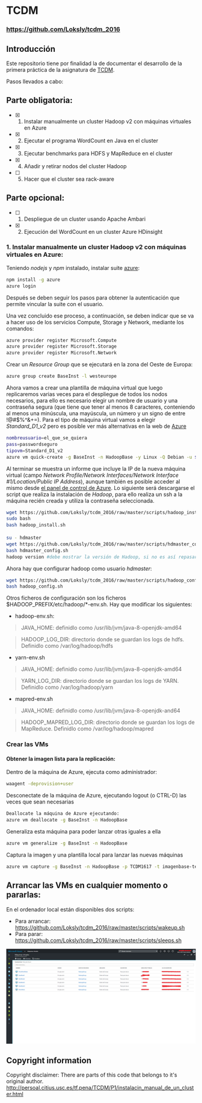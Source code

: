# TCDM
### https://github.com/Loksly/tcdm_2016


## Introducción

Este repositorio tiene por finalidad la de documentar el desarrollo de la primera práctica de la asignatura de [TCDM](http://persoal.citius.usc.es/tf.pena/TCDM/P1/).

Pasos llevados a cabo:


## Parte obligatoria:

- [x] 1. Instalar manualmente un cluster Hadoop v2 con máquinas virtuales en Azure
- [x] 2. Ejecutar el programa WordCount en Java en el cluster
- [x] 3. Ejecutar benchmarks para HDFS y MapReduce en el cluster
- [x] 4. Añadir y retirar nodos del cluster Hadoop
- [ ] 5. Hacer que el cluster sea rack-aware


## Parte opcional:

- [ ] 1. Despliegue de un cluster usando Apache Ambari
- [x] 2. Ejecución del WordCount en un cluster Azure HDinsight



### 1. Instalar manualmente un cluster Hadoop v2 con máquinas virtuales en Azure:

Teniendo *nodejs* y *npm* instalado, instalar suite [azure](https://www.npmjs.com/package/azure):

```bash
npm install -g azure
azure login
```

Después se deben seguir los pasos para obtener la autenticación que permite vincular la suite con el usuario.

Una vez concluido ese proceso, a continuación, se deben indicar que se va a hacer uso de los servicios Compute, Storage y Network, mediante los comandos:


```bash
azure provider register Microsoft.Compute
azure provider register Microsoft.Storage
azure provider register Microsoft.Network
```

Crear un _Resource Group_ que se ejecutará en la zona del Oeste de Europa:


```bash
azure group create BaseInst -l westeurope
```

Ahora vamos a crear una plantilla de máquina virtual que luego replicaremos varias veces para el despliegue de todos los nodos necesarios, para ello es necesario
elegir un nombre de usuario y una contraseña segura (que tiene que tener al menos 8 caracteres, conteniendo al menos una minúscula, una mayúscula, un número y un signo de entre  !@#$%^&+=).
Para el tipo de máquina virtual vamos a elegir _Standard_D1_v2_ pero es posible ver más alternativas en la web de [Azure](https://azure.microsoft.com/es-es/documentation/articles/virtual-machines-windows-sizes/)

```bash
nombreusuario=el_que_se_quiera
pass=passwordseguro
tipovm=Standard_D1_v2
azure vm quick-create -g BaseInst -n HadoopBase -y Linux -Q Debian -u $nombreusuario -p $pass  -z Standard_D1_v2 -l westeurope
```

Al terminar se muestra un informe que incluye la IP de la nueva máquina virtual (campo _Network Profile/Network Interfaces/Network Interface #1/Location/Public IP Address_),
aunque también es posible acceder al mismo desde [el panel de control de Azure](https://portal.azure.com).
Lo siguiente será descargarse el script que realiza la instalación de *Hadoop*, para ello realiza un ssh a la máquina recién creada y utiliza la contraseña seleccionada.

```bash
wget https://github.com/Loksly/tcdm_2016/raw/master/scripts/hadoop_install.sh
sudo bash
bash hadoop_install.sh

su - hdmaster
wget https://github.com/Loksly/tcdm_2016/raw/master/scripts/hdmaster_config.sh
bash hdmaster_config.sh
hadoop version #debe mostrar la versión de Hadoop, si no es así repasar este último paso.
```

Ahora hay que configurar hadoop como usuario *hdmaster*:

```bash
wget https://github.com/Loksly/tcdm_2016/raw/master/scripts/hadoop_config.sh
bash hadoop_config.sh
```

Otros ficheros de configuración son los ficheros $HADOOP_PREFIX/etc/hadoop/*-env.sh. Hay que modificar los siguientes:

* hadoop-env.sh:
> JAVA_HOME: definidlo como /usr/lib/jvm/java-8-openjdk-amd64

> HADOOP_LOG_DIR: directorio donde se guardan los logs de hdfs. Definidlo como /var/log/hadoop/hdfs

* yarn-env.sh
> JAVA_HOME: definidlo como /usr/lib/jvm/java-8-openjdk-amd64

> YARN_LOG_DIR: directorio donde se guardan los logs de YARN. Definidlo como /var/log/hadoop/yarn

* mapred-env.sh
> JAVA_HOME: definidlo como /usr/lib/jvm/java-8-openjdk-and64

> HADOOP_MAPRED_LOG_DIR: directorio donde se guardan los logs de MapReduce. Definidlo como /var/log/hadoop/mapred 



### Crear las VMs

#### Obtener la imagen lista para la replicación:

Dentro de la máquina de Azure, ejecuta como administrador:
```bash
waagent -deprovision+user
```
Desconectate de la máquina de Azure, ejecutando logout (o CTRL-D) las veces que sean necesarias
```bash
Deallocate la máquina de Azure ejecutando:
azure vm deallocate -g BaseInst -n HadoopBase
```

Generaliza esta máquina para poder lanzar otras iguales a ella

```bash
azure vm generalize -g BaseInst -n HadoopBase
```

Captura la imagen y una plantilla local para lanzar las nuevas máquinas
```bash
azure vm capture -g BaseInst -n HadoopBase -p TCDM1617 -t imagenbase-template.json
```





## Arrancar las VMs en cualquier momento o pararlas:

En el ordenador local están disponibles dos scripts:
* Para arrancar: https://github.com/Loksly/tcdm_2016/raw/master/scripts/wakeup.sh
* Para parar: https://github.com/Loksly/tcdm_2016/raw/master/scripts/sleeps.sh


![Estado de las máquinas arrancadas](https://github.com/Loksly/tcdm_2016/blob/master/screen_captures/nodos_encendidos.png)



## Copyright information

Copyright disclaimer: There are parts of this code that belongs to it's original author.
http://persoal.citius.usc.es/tf.pena/TCDM/P1/instalacin_manual_de_un_cluster.html
